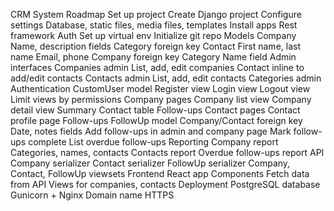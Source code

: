 CRM System Roadmap
Set up project
Create Django project
Configure settings
Database, static files, media files, templates
Install apps
Rest framework
Auth
Set up virtual env
Initialize git repo
Models
Company
Name, description fields
Category foreign key
Contact
First name, last name
Email, phone
Company foreign key
Category
Name field
Admin interfaces
Companies admin
List, add, edit companies
Contact inline to add/edit contacts
Contacts admin
List, add, edit contacts
Categories admin
Authentication
CustomUser model
Register view
Login view
Logout view
Limit views by permissions
Company pages
Company list view
Company detail view
Summary
Contact table
Follow-ups
Contact pages
Contact profile page
Follow-ups
FollowUp model
Company/Contact foreign key
Date, notes fields
Add follow-ups in admin and company page
Mark follow-ups complete
List overdue follow-ups
Reporting
Company report
Categories, names, contacts
Contacts report
Overdue follow-ups report
API
Company serializer
Contact serializer
FollowUp serializer
Company, Contact, FollowUp viewsets
Frontend
React app
Components
Fetch data from API
Views for companies, contacts
Deployment
PostgreSQL database
Gunicorn + Nginx
Domain name
HTTPS
